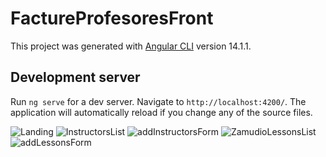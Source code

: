 # FactureProfesoresFront

This project was generated with [Angular CLI](https://github.com/angular/angular-cli) version 14.1.1.

## Development server

Run `ng serve` for a dev server. Navigate to `http://localhost:4200/`. The application will automatically reload if you change any of the source files.


![Landing](https://user-images.githubusercontent.com/55423389/185814512-95611d9a-b056-4f7e-abb5-099e68b08607.PNG)
![InstructorsList](https://user-images.githubusercontent.com/55423389/185814515-03411aaf-74ce-47ca-a1c7-7efe00e3a0ed.PNG)
![addInstructorsForm](https://user-images.githubusercontent.com/55423389/185814521-bc76f52c-6ba6-4f99-9da8-086f18c93ebc.PNG)
![ZamudioLessonsList](https://user-images.githubusercontent.com/55423389/185814523-abbc3519-2de9-47b6-b87f-45a6080232bf.PNG)
![addLessonsForm](https://user-images.githubusercontent.com/55423389/185814533-bab2e543-bdeb-4753-a29c-2c06b557637f.PNG)
